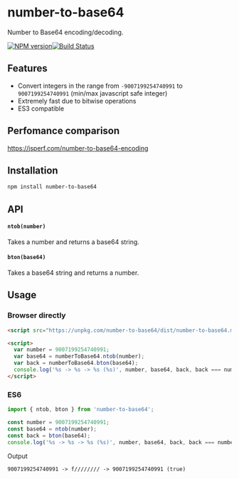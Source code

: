 # number-to-base64
Number to Base64 encoding/decoding.

[![NPM version](https://img.shields.io/npm/v/number-to-base64.svg?style=flat-square)](https://www.npmjs.com/package/number-to-base64)[![Build Status](https://img.shields.io/travis/kutuluk/number-to-base64/master.svg?style=flat-square)](https://travis-ci.org/kutuluk/number-to-base64)

## Features

- Convert integers in the range from `-9007199254740991` to `9007199254740991` (min/max javascript safe integer)
- Extremely fast due to bitwise operations
- ES3 compatible

## Perfomance comparison

https://jsperf.com/number-to-base64-encoding

## Installation

```sh
npm install number-to-base64
```

## API

#### `ntob(number)`
Takes a number and returns a base64 string.

#### `bton(base64)`
Takes a base64 string and returns a number.


## Usage

### Browser directly
```html
<script src="https://unpkg.com/number-to-base64/dist/number-to-base64.min.js"></script>

<script>
  var number = 9007199254740991;
  var base64 = numberToBase64.ntob(number);
  var back = numberToBase64.bton(base64);
  console.log('%s -> %s -> %s (%s)', number, base64, back, back === number);
</script>
```

### ES6
```javascript
import { ntob, bton } from 'number-to-base64';

const number = 9007199254740991;
const base64 = ntob(number);
const back = bton(base64);
console.log('%s -> %s -> %s (%s)', number, base64, back, back === number);
```

Output
```
9007199254740991 -> f//////// -> 9007199254740991 (true)
```
